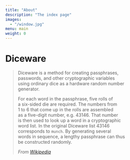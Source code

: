 ```yaml
---
title: "About"
description: "The index page"
images: 
  - "/window.jpg"
menu: main
weight: 0
---
```

# Diceware

>Diceware is a method for creating passphrases,   
passwords, and other cryptographic variables   
using ordinary dice as a hardware random number   
generator.      
>
>For each word in the passphrase, five rolls of   
a six-sided die are required. The numbers from  
1 to 6 that come up in the rolls are assembled   
as a five-digit number, e.g. 43146.  That number   
is then used to look up a word in a cryptographic   
word list. In the original Diceware list 43146   
corresponds to `munch`. By generating several   
words in sequence, a lengthy passphrase can thus   
be constructed randomly.    
> 
> *From [Wikipedia](https://en.wikipedia.org/wiki/Diceware)*


